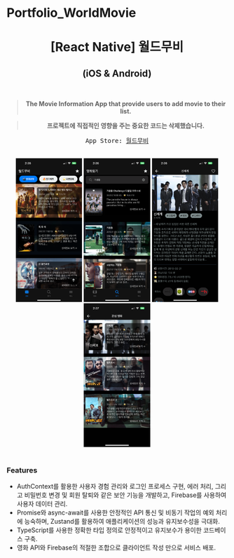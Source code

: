# Portfolio_WorldMovie
<h1 align="center">[React Native] 월드무비 <br/></h1>
<h2 align="center">(iOS & Android)</h2>

<div align="center">
  <br />
  <blockquote><b>The Movie Information App that provide users to add movie to their list.</b></blockquote>
  <blockquote><b>프로젝트에 직접적인 영향을 주는 중요한 코드는 삭제했습니다.</b></blockquote>
  <pre align="center">App Store: <a href="https://apps.apple.com/kr/app/%EC%9B%94%EB%93%9C%EB%AC%B4%EB%B9%84/id6473882514">월드무비</a><br/></pre>
</div>

<br/>

<div align="center">
  <img src="1.PNG" width="30%" height="50%">
  <img src="2.PNG" width="30%" height="50%">
  <img src="3.PNG" width="30%" height="50%">
  <img src="4.PNG" width="30%" height="50%">
  <br />
</div>

<br/>

### Features

- AuthContext를 활용한 사용자 경험 관리와 로그인 프로세스 구현, 에러 처리, 그리고 비밀번호 변경 및 회원
탈퇴와 같은 보안 기능을 개발하고, Firebase를 사용하여 사용자 데이터 관리.<br/>
- Promise와 async-await를 사용한 안정적인 API 통신 및 비동기 작업의 예외 처리에 능숙하며, Zustand를
활용하여 애플리케이션의 성능과 유지보수성을 극대화.<br/>
- TypeScript를 사용한 정확한 타입 정의로 안정적이고 유지보수가 용이한 코드베이스 구축.<br/>
- 영화 API와 Firebase의 적절한 조합으로 클라이언트 작성 만으로 서비스 배포.
